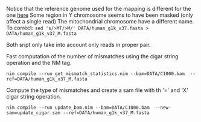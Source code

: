 
Notice that the reference genome used for the mapping is different for the one [here](ftp://ftp.ncbi.nlm.nih.gov/1000genomes/ftp/technical/reference/human_g1k_v37.fasta.gz)
Some region in Y chromosome seems to have been masked (only affect a single read)
The mitochondrial chromosome have a different name. To correct:
```sed 's/>MT/>M/' DATA/human_g1k_v37.fasta > DATA/human_g1k_v37_M.fasta```


Both sript only take into account only reads in proper pair.

Fast computation of the number of mismatches using the cigar string operation and the NM tag.

```nim compile --run get_mismatch_statistics.nim --bam=DATA/C1000.bam  --ref=DATA/human_g1k_v37_M.fasta```

Compute the type of mismatches and create a sam file with th '=' and 'X' cigar string operation.

```nim compile --run update_bam.nim --bam=DATA/C1000.bam  --new-sam=update_cigar.sam --ref=DATA/human_g1k_v37_M.fasta```